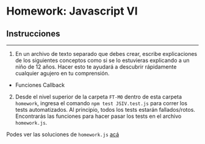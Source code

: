 # Homework: Javascript VI

## Instrucciones
---
1. En un archivo de texto separado que debes crear, escribe explicaciones de los siguientes conceptos como si se lo estuvieras explicando a un niño de 12 años. Hacer esto te ayudará a descubrir rápidamente cualquier agujero en tu comprensión.

* Funciones Callback

2. Desde el nivel superior de la carpeta `FT-M0` dentro de esta carpeta `homework`, ingresa el comando `npm test JSIV.test.js` para correr los tests automatizados. Al principio, todos los tests estarán fallados/rotos. Encontrarás las funciones para hacer pasar los tests en el archivo `homework.js`.

Podes ver las soluciones de `homework.js` [acá](https://github.com/soyHenry/Prep/blob/solutions/04-JSIV/homework/homework.js)